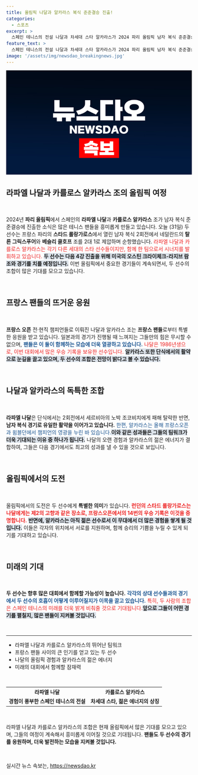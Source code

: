 ```yaml
---
title: 올림픽 나달과 알카라스 복식 준준결승 진출!
categories:
  - 스포츠
excerpt: >
  스페인 테니스의 전설 나달과 차세대 스타 알카라스가 2024 파리 올림픽 남자 복식 준준결승에 진출! 프랑스 팬들의 열렬한 응원 속, 두 선수의 환상적인 조합이 역대급 경기를 예고합니다. 클릭해서 더 알아보세요!
feature_text: >
  스페인 테니스의 전설 나달과 차세대 스타 알카라스가 2024 파리 올림픽 남자 복식 준준결승에 진출! 프랑스 팬들의 열렬한 응원 속, 두 선수의 환상적인 조합이 역대급 경기를 예고합니다. 클릭해서 더 알아보세요!
image: '/assets/img/newsdao_breakingnews.jpg'
---
```


<p><img src="/assets/img/newsdao_breakingnews.jpg" alt="cryptoinkorea 속보" /></p>

<h2 data-ke-size="size26">라파엘 나달과 카를로스 알카라스 조의 올림픽 여정</h2>

<p data-ke-size="size16">&nbsp;</p>

<p data-ke-size="size16">2024년 <b>파리 올림픽</b>에서 스페인의 <b>라파엘 나달</b>과 <b>카를로스 알카라스</b> 조가 남자 복식 준준결승에 진출한 소식은 많은 테니스 팬들을 흥미롭게 만들고 있습니다. 오늘 (31일) 두 선수는 프랑스 파리의 <b>스타드 롤랑가로스</b>에서 열린 남자 복식 2회전에서 네덜란드의 <b>탈론 그릭스푸어</b>와 <b>베슬리 쿨호프</b> 조를 2대 1로 제압하며 순항했습니다.</b> <span style="color: #ee2323;">라파엘 나달과 카를로스 알카라스는 각기 다른 세대의 스타 선수들이지만, 함께 한 팀으로서 시너지를 발휘하고 있습니다.</span> <b><span style="background-color: #21538527;">두 선수는 다음 4강 진출을 위해 미국의 오스틴 크라이체크-라지브 람 조와 경기를 치를 예정입니다.</span></b> 이번 올림픽에서 중요한 경기들이 계속되면서, 두 선수의 조합이 많은 기대를 모으고 있습니다.</p>

<p data-ke-size="size16">&nbsp;</p>

<h2 data-ke-size="size26">프랑스 팬들의 뜨거운 응원</h2>

<p data-ke-size="size16">&nbsp;</p>

<p data-ke-size="size16"><b>프랑스 오픈</b> 전·현직 챔피언들로 이뤄진 나달과 알카라스 조는 <b>프랑스 팬들</b>로부터 특별한 응원을 받고 있습니다. 일본과의 경기가 진행될 때 느껴지는 그들만의 힘은 무시할 수 없으며, <b><span style="color: #1a5490;">팬들은 이 둘이 함께하는 모습에 더욱 열광하고 있습니다.</span></b> <span style="color: #ee2323;">나달은 1986년생으로, 이번 대회에서 많은 우승 기록을 보유한 선수입니다.</span> <b><span style="background-color: #21538527;">알카라스 또한 단식에서의 활약으로 눈길을 끌고 있으며, 두 선수의 조합은 전망이 밝다고 볼 수 있습니다.</span></b></p>

<p data-ke-size="size16">&nbsp;</p>

<h2 data-ke-size="size26">나달과 알카라스의 독특한 조합</h2>

<p data-ke-size="size16">&nbsp;</p>

<p data-ke-size="size16"><b>라파엘 나달</b>은 단식에서는 2회전에서 세르비아의 노박 조코비치에게 패해 탈락한 반면,<b> 남자 복식 경기로 유일한 활약을 이어가고 있습니다.</b> <span style="color: #1a5490;">한편, 알카라스는 올해 프랑스오픈과 윔블던에서 챔피언의 영광을 누린 바 있습니다.</span><b><span style="background-color: #21538527;">이와 같은 성과들은 그들의 팀워크가 더욱 기대되는 이유 중 하나가 됩니다.</span></b> 나달의 오랜 경험과 알카라스의 젊은 에너지가 결합하여, 그들은 다음 경기에서도 최고의 성과를 낼 수 있을 것으로 보입니다.</p>

<p data-ke-size="size16">&nbsp;</p>

<h2 data-ke-size="size26">올림픽에서의 도전</h2>

<p data-ke-size="size16">&nbsp;</p>

<p data-ke-size="size16">올림픽에서의 도전은 두 선수에게 <b>특별한 의미</b>가 있습니다. <b><span style="color: #ee2323;">런던의 스타드 롤랑가로스는 나달에게는 제2의 고향과 같은 장소로, 프랑스오픈에서의 14번의 우승 기록은 이것을 증명합니다.</span></b> <b><span style="background-color: #21538527;">반면에, 알카라스는 아직 젊은 선수로서 이 무대에서 더 많은 경험을 쌓게 될 것입니다.</span></b> 이들은 각자의 위치에서 서로를 지원하며, 함께 승리의 기쁨을 누릴 수 있게 되기를 기대하고 있습니다.</p>

<p data-ke-size="size16">&nbsp;</p>

<h2 data-ke-size="size26">미래의 기대</h2>

<p data-ke-size="size16">&nbsp;</p>

<p data-ke-size="size16"><b>두 선수는 향후 많은 대회에서 함께할 가능성이 높습니다.</b> <b><span style="color: #1a5490;">각각의 상대 선수들과의 경기에서 두 선수의 호흡이 어떻게 이루어질지가 이목을 끌고 있습니다.</span></b> <span style="color: #ee2323;">특히, 두 사람의 조합은 스페인 테니스의 미래를 더욱 밝게 비춰줄 것으로 기대됩니다.</span><b><span style="background-color: #21538527;">앞으로 그들이 어떤 경기를 펼칠지, 많은 팬들이 지켜볼 것입니다.</span></b></p>

<p data-ke-size="size16">&nbsp;</p>

<hr/>

<ul>
    <li>라파엘 나달과 카를로스 알카라스의 뛰어난 팀워크</li>
    <li>프랑스 팬들 사이의 큰 인기를 얻고 있는 두 선수</li>
    <li>나달의 올림픽 경험과 알카라스의 젊은 에너지</li>
    <li>미래의 대회에서 함께할 잠재력</li>
</ul>

<p data-ke-size="size16">&nbsp;</p>

<table>
    <tr>
        <td style="text-align: center; height: 17px;"><b>라파엘 나달</b></td>
        <td style="text-align: center; height: 17px;"><b>카를로스 알카라스</b></td>
    </tr>
    <tr>
        <td style="text-align: center; height: 17px;"><b>경험이 풍부한 스페인 테니스의 전설</b></td>
        <td style="text-align: center; height: 17px;"><b>차세대 스타, 젊은 에너지의 상징</b></td>
    </tr>
</table>

<p data-ke-size="size16">&nbsp;</p>

<p data-ke-size="size16">라파엘 나달과 카를로스 알카라스의 조합은 현재 올림픽에서 많은 기대를 모으고 있으며, 그들의 여정이 계속해서 흥미롭게 이어질 것으로 기대됩니다. <b>팬들도 두 선수의 경기를 응원하며, 더욱 발전하는 모습을 지켜볼 것입니다.</b></p>

<p data-ke-size="size16">&nbsp;</p>
실시간 뉴스 속보는, <a href="https://newsdao.kr" rel="dofollow">https://newsdao.kr</a>


